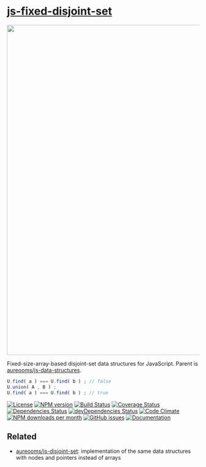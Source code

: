 [js-fixed-disjoint-set](http://aureooms.github.io/js-fixed-disjoint-set)
==

<img src="https://upload.wikimedia.org/wikipedia/commons/8/89/Disjuct-sets.svg" width="864">

Fixed-size-array-based disjoint-set data structures for JavaScript.
Parent is
[aureooms/js-data-structures](https://github.com/aureooms/js-data-structures).

```js
U.find( a ) === U.find( b ) ; // false
U.union( A , B ) ;
U.find( a ) === U.find( b ) ; // true
```

[![License](https://img.shields.io/github/license/aureooms/js-fixed-disjoint-set.svg?style=flat)](https://raw.githubusercontent.com/aureooms/js-fixed-disjoint-set/master/LICENSE)
[![NPM version](https://img.shields.io/npm/v/@aureooms/js-fixed-disjoint-set.svg?style=flat)](https://www.npmjs.org/package/@aureooms/js-fixed-disjoint-set)
[![Build Status](https://img.shields.io/travis/aureooms/js-fixed-disjoint-set.svg?style=flat)](https://travis-ci.org/aureooms/js-fixed-disjoint-set)
[![Coverage Status](https://img.shields.io/coveralls/aureooms/js-fixed-disjoint-set.svg?style=flat)](https://coveralls.io/r/aureooms/js-fixed-disjoint-set)
[![Dependencies Status](https://img.shields.io/david/aureooms/js-fixed-disjoint-set.svg?style=flat)](https://david-dm.org/aureooms/js-fixed-disjoint-set)
[![devDependencies Status](https://img.shields.io/david/dev/aureooms/js-fixed-disjoint-set.svg?style=flat)](https://david-dm.org/aureooms/js-fixed-disjoint-set?type=dev)
[![Code Climate](https://img.shields.io/codeclimate/github/aureooms/js-fixed-disjoint-set.svg?style=flat)](https://codeclimate.com/github/aureooms/js-fixed-disjoint-set)
[![NPM downloads per month](https://img.shields.io/npm/dm/@aureooms/js-fixed-disjoint-set.svg?style=flat)](https://www.npmjs.org/package/@aureooms/js-fixed-disjoint-set)
[![GitHub issues](https://img.shields.io/github/issues/aureooms/js-fixed-disjoint-set.svg?style=flat)](https://github.com/aureooms/js-fixed-disjoint-set/issues)
[![Documentation](https://aureooms.github.io/js-fixed-disjoint-set/badge.svg)](https://aureooms.github.io/js-fixed-disjoint-set/source.html)

## Related

  - [aureooms/js-disjoint-set](https://github.com/aureooms/js-disjoint-set):
    implementation of the same data structures with nodes and pointers instead
    of arrays
